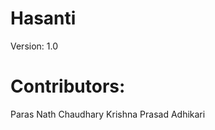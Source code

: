 Hasanti
==========
Version: 1.0

Contributors:
=============
Paras Nath Chaudhary
Krishna Prasad Adhikari
